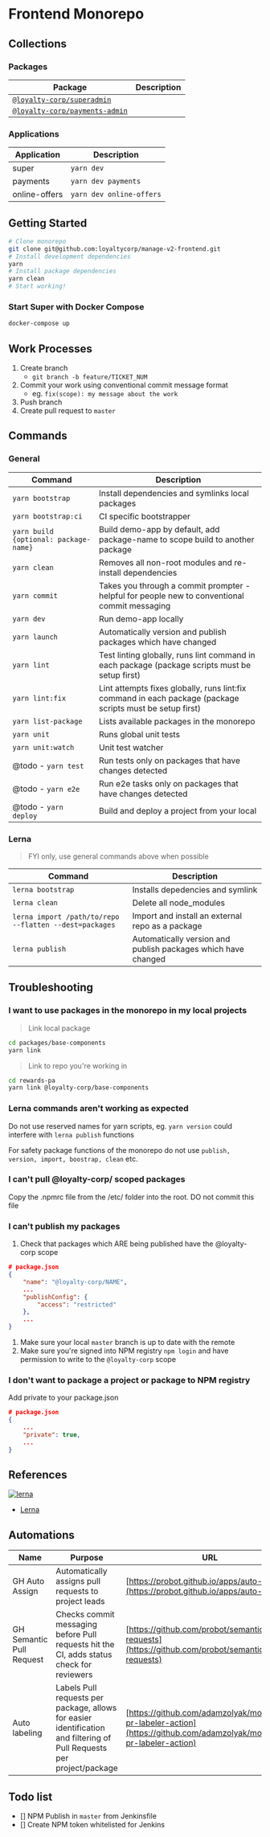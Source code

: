 # Frontend Monorepo

## Collections

### Packages

| Package                                              | Description |
| ---------------------------------------------------- | ----------- |
| [`@loyalty-corp/superadmin`](/packages/super)        |             |
| [`@loyalty-corp/payments-admin`](/packages/payments) |             |

### Applications

| Application   | Description              |
| ------------- | ------------------------ |
| super         | `yarn dev`               |
| payments      | `yarn dev payments`      |
| online-offers | `yarn dev online-offers` |

## Getting Started

```bash
# Clone monorepo
git clone git@github.com:loyaltycorp/manage-v2-frontend.git
# Install development dependencies
yarn
# Install package dependencies
yarn clean
# Start working!
```

### Start Super with Docker Compose

```bash
docker-compose up
```

## Work Processes

1. Create branch
   - `git branch -b feature/TICKET_NUM`
2. Commit your work using conventional commit message format
   - eg. `fix(scope): my message about the work`
3. Push branch
4. Create pull request to `master`

## Commands

### General

| Command | Description |
| --- | --- |
| `yarn bootstrap` | Install dependencies and symlinks local packages |
| `yarn bootstrap:ci` | CI specific bootstrapper |
| `yarn build {optional: package-name}` | Build demo-app by default, add package-name to scope build to another package |
| `yarn clean` | Removes all non-root modules and re-install dependencies |
| `yarn commit` | Takes you through a commit prompter - helpful for people new to conventional commit messaging |
| `yarn dev` | Run demo-app locally |
| `yarn launch` | Automatically version and publish packages which have changed |
| `yarn lint` | Test linting globally, runs lint command in each package (package scripts must be setup first) |
| `yarn lint:fix` | Lint attempts fixes globally, runs lint:fix command in each package (package scripts must be setup first) |
| `yarn list-package` | Lists available packages in the monorepo |
| `yarn unit` | Runs global unit tests |
| `yarn unit:watch` | Unit test watcher |
| @todo - `yarn test` | Run tests only on packages that have changes detected |
| @todo - `yarn e2e` | Run e2e tasks only on packages that have changes detected |
| @todo - `yarn deploy` | Build and deploy a project from your local |

### Lerna

> FYI only, use general commands above when possible

| Command | Description |
| --- | --- |
| `lerna bootstrap` | Installs depedencies and symlink |
| `lerna clean` | Delete all node_modules |
| `lerna import /path/to/repo --flatten --dest=packages` | Import and install an external repo as a package |
| `lerna publish` | Automatically version and publish packages which have changed |

## Troubleshooting

### I want to use packages in the monorepo in my local projects

> Link local package

```bash
cd packages/base-components
yarn link
```

> Link to repo you're working in

```bash
cd rewards-pa
yarn link @loyalty-corp/base-components
```

### Lerna commands aren't working as expected

Do not use reserved names for yarn scripts, eg. `yarn version` could interfere with `lerna publish` functions

For safety package functions of the monorepo do not use `publish, version, import, boostrap, clean` etc.

### I can't pull @loyalty-corp/ scoped packages

Copy the .npmrc file from the /etc/ folder into the root. DO not commit this file

### I can't publish my packages

1. Check that packages which ARE being published have the @loyalty-corp scope

```json
# package.json
{
    "name": "@loyalty-corp/NAME",
    ...
    "publishConfig": {
        "access": "restricted"
    },
    ...
}
```

1. Make sure your local `master` branch is up to date with the remote
1. Make sure you're signed into NPM registry `npm login` and have permission to write to the `@loyalty-corp` scope

### I don't want to package a project or package to NPM registry

Add private to your package.json

```json
# package.json
{
    ...
    "private": true,
    ...
}
```

## References

[![lerna](https://img.shields.io/badge/maintained%20with-lerna-cc00ff.svg)](https://lernajs.io/)

- [Lerna](https://github.com/lerna/lerna)

## Automations

| Name | Purpose | URL |
| --- | --- | --- |
| GH Auto Assign | Automatically assigns pull requests to project leads | [https://probot.github.io/apps/auto-assign/](https://probot.github.io/apps/auto-assign/) |
| GH Semantic Pull Request | Checks commit messaging before Pull requests hit the CI, adds status check for reviewers | [https://github.com/probot/semantic-pull-requests](https://github.com/probot/semantic-pull-requests) |
| Auto labeling | Labels Pull requests per package, allows for easier identification and filtering of Pull Requests per project/package | [https://github.com/adamzolyak/monorepo-pr-labeler-action](https://github.com/adamzolyak/monorepo-pr-labeler-action) |

## Todo list

- [] NPM Publish in `master` from Jenkinsfile
- [] Create NPM token whitelisted for Jenkins
